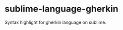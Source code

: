 sublime-language-gherkin
========================

Syntax highlight for gherkin language on sublime.
